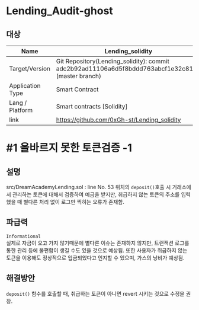
# Lending_Audit-ghost
## 대상
|Name |Lending_solidity|
|--|--|
|Target/Version|Git Repository(Lending_solidity): commit adc2b92ad11106a6d5f8bddd763abcf1e32c8112 (master branch)|
|Application Type | Smart Contract|
|Lang / Platform | Smart contracts [Solidity] |
|link | https://github.com/0xGh-st/Lending_solidity

   

# #1 올바르지 못한 토큰검증 -1
## 설명
src/DreamAcademyLending.sol : line No. 53 위치의 ```deposit()```호출 시 거래소에서 관리하는 토큰에 대해서 검증하여 예금을 받지만,
취급하지 않는 토큰의 주소를 입력했을 때 별다른 처리 없이 로그만 찍히는 오류가 존재함.



## 파급력 
```Informational ```   
실제로 자금이 오고 가지 않기때문에 별다른 이슈는 존재하지 않지만, 트랜잭션 로그를 통한 관리 등에 불편함이 생길 수도 있을 것으로 예상됨.
또한 사용자가 취급하지 않는 토큰을 이용해도 정상적으로 입금되었다고 인지할 수 있으며, 가스의 낭비가 예상됨.


## 해결방안
```deposit()``` 함수를 호출할 때, 취급하는 토큰이 아니면 revert 시키는 것으로 수정을 권장.


